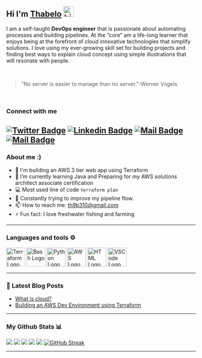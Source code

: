 ## Hi I'm [Thabelo](https://hashnode.com/@Thab310) <img src="https://user-images.githubusercontent.com/1303154/88677602-1635ba80-d120-11ea-84d8-d263ba5fc3c0.gif" width="28px" height="28px" alt="hi">


I am a self-taught **DevOps engineer** that is passionate about automating processes and building pipelines. At the “core” am a life-long learner that enjoys being at the forefront of cloud innovative technologies that simplify solutions. I love using my ever-growing skill set for building projects and finding best ways to explain cloud concept using simple illustrations that will resonate with people.

<br>

> "No server is easier to manage than  no server."-Werner Vogels

<br>

### Connect with me  
[![Twitter Badge](https://img.shields.io/badge/-@Thab31o-1ca0f1?style=flat&labelColor=1ca0f1&logo=twitter&logoColor=white&link=https://twitter.com/Thab31o)](https://twitter.com/Thab31o)
[![Linkedin Badge](https://img.shields.io/badge/-Thabelo-0e76a8?style=flat&labelColor=0e76a8&logo=linkedin&logoColor=white)](https://www.linkedin.com/in/thabelo-ramabualana/) [![Mail Badge](https://img.shields.io/badge/-@thab31o-e84393?style=flat&labelColor=e84393&logo=instagram&logoColor=white)](https://instagram.com/thab31o) [![Mail Badge](https://img.shields.io/badge/-Th9b310@gmail.com-c0392b?style=flat&labelColor=c0392b&logo=gmail&logoColor=white)](mailto:th9b310@gmail.com)
---

### About me :)
- 🔭 I'm  building an AWS 3 tier web app using Terraform
- 🌱 I’m currently learning Java and Preparing for my AWS solutions architect associate certification
- :computer: Most used line of code `terraform plan`
- 🤔 Constantly trying to improve my pipeline flow.
- 📫 How to reach me: th9b310@gmail.com
- ⚡ Fun fact: I love freshwater fishing and farming
---

### Languages and tools ⚙️
<!-- For more icons please follow  https://github.com/MikeCodesDotNET/ColoredBadges -->
<p>
<img src="https://user-images.githubusercontent.com/25181517/183345121-36788a6e-5462-424a-be67-af1ebeda79a2.png" alt="Terraform Logo" width="50" height="50"/>
<img src="https://cdn.worldvectorlogo.com/logos/bash-1.svg" alt="Bash Logo" width="50" height="50"/> <img src="https://cdn.worldvectorlogo.com/logos/python-5.svg" alt="Python Logo" width="50" height="50"/> <img src="https://cdn.worldvectorlogo.com/logos/aws-2.svg" alt="AWS Logo" width="50" height="50"/>  <img src="https://www.svgrepo.com/show/303205/html-5-logo.svg" alt="HTML Logo" width="50" height="50"/>  <img src="https://cdn.worldvectorlogo.com/logos/visual-studio-code-1.svg" alt="VSCode Logo" width="50" height="50"/> 
</p>

---

### 📕 Latest Blog Posts
<!-- BLOG-POST-LIST:START -->
- [What is cloud?](https://blog.thabeloramabulana.com/what-is-cloud)
- [Building an AWS Dev Environment using Terraform](https://blog.thabeloramabulana.com/building-an-aws-development-environment-using-terraform)
<!-- BLOG-POST-LIST:END-->
---
### My Github Stats 📊

![](http://github-profile-summary-cards.vercel.app/api/cards/profile-details?username=Thab310&theme=github_dark)
![](http://github-profile-summary-cards.vercel.app/api/cards/repos-per-language?username=Thab310&theme=github_dark)
![](http://github-profile-summary-cards.vercel.app/api/cards/most-commit-language?username=Thab310&theme=github_dark)
![](http://github-profile-summary-cards.vercel.app/api/cards/stats?username=Thab310&theme=github_dark)
![](http://github-profile-summary-cards.vercel.app/api/cards/productive-time?username=Thab310&theme=github_dark&utcOffset=8)
[![GitHub Streak](https://streak-stats.demolab.com?user=Thab310&theme=dark)](https://git.io/streak-stats)


---

